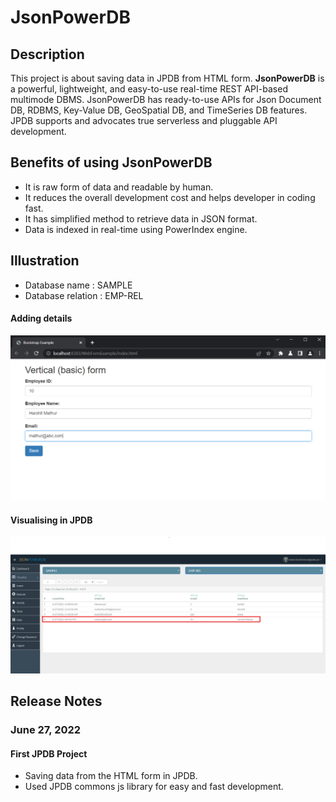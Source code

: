 # JsonPowerDB
## Description
This project is about saving data in JPDB from HTML form.
**JsonPowerDB** is a powerful, lightweight, and easy-to-use real-time REST API-based multimode DBMS. JsonPowerDB has ready-to-use APIs for Json Document DB, RDBMS, Key-Value DB, GeoSpatial DB, and TimeSeries DB features. JPDB supports and advocates true serverless and pluggable API development.

## Benefits of using JsonPowerDB
- It is raw form of data and readable by human.
- It reduces the overall development cost and helps developer in coding fast.
- It has simplified method to retrieve data in JSON format.
- Data is indexed in real-time using PowerIndex engine.
## Illustration
- Database name : SAMPLE
- Database relation : EMP-REL
#### Adding details
![](pic1.png)
#### Visualising in **JPDB**
![](pic2.png)
## Release Notes
### June 27, 2022
#### First JPDB Project
- Saving data from the HTML form in JPDB.
- Used JPDB commons js library for easy and fast development.
